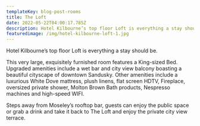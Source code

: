 ```yaml
---
templateKey: blog-post-rooms
title: The Loft
date: 2022-05-22T04:00:17.785Z
description: Hotel Kilbourne’s top floor Loft is everything a stay should be.
featuredimage: /img/hotel-kilbourne-loft-1.jpg
---
```

Hotel Kilbourne’s top floor Loft is everything a stay should be.

This very large, exquisitely furnished room features a King-sized Bed. Upgraded amenities include a wet bar and city view balcony boasting a beautiful cityscape of downtown Sandusky. Other amenities include a luxurious White Dove mattress, plush linens, flat screen HDTV, Fireplace, oversized private shower, Molton Brown Bath products, Nespresso machines and high-speed WIFI.

Steps away from Moseley’s rooftop bar, guests can enjoy the public space or grab a drink and take it back to The Loft and enjoy the private city view terrace.